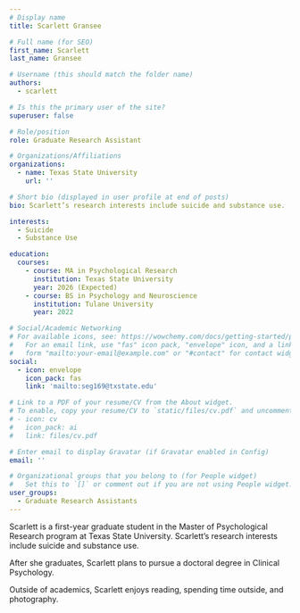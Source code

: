 ```yaml
---
# Display name
title: Scarlett Gransee

# Full name (for SEO)
first_name: Scarlett
last_name: Gransee

# Username (this should match the folder name)
authors:
  - scarlett

# Is this the primary user of the site?
superuser: false

# Role/position
role: Graduate Research Assistant

# Organizations/Affiliations
organizations:
  - name: Texas State University
    url: ''

# Short bio (displayed in user profile at end of posts)
bio: Scarlett’s research interests include suicide and substance use.

interests:
  - Suicide
  - Substance Use

education:
  courses:
    - course: MA in Psychological Research
      institution: Texas State University
      year: 2026 (Expected)
    - course: BS in Psychology and Neuroscience
      institution: Tulane University
      year: 2022

# Social/Academic Networking
# For available icons, see: https://wowchemy.com/docs/getting-started/page-builder/#icons
#   For an email link, use "fas" icon pack, "envelope" icon, and a link in the
#   form "mailto:your-email@example.com" or "#contact" for contact widget.
social:
  - icon: envelope
    icon_pack: fas
    link: 'mailto:seg169@txstate.edu'

# Link to a PDF of your resume/CV from the About widget.
# To enable, copy your resume/CV to `static/files/cv.pdf` and uncomment the lines below.
# - icon: cv
#   icon_pack: ai
#   link: files/cv.pdf

# Enter email to display Gravatar (if Gravatar enabled in Config)
email: ''

# Organizational groups that you belong to (for People widget)
#   Set this to `[]` or comment out if you are not using People widget.
user_groups:
  - Graduate Research Assistants
---
```


Scarlett is a first-year graduate student in the Master of Psychological Research program at Texas State University. Scarlett’s research interests include suicide and substance use.

After she graduates, Scarlett plans to pursue a doctoral degree in Clinical Psychology. 

Outside of academics, Scarlett enjoys reading, spending time outside, and photography.